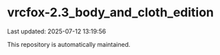# vrcfox-2.3_body_and_cloth_edition

Last updated: 2025-07-12 13:19:56

This repository is automatically maintained.
